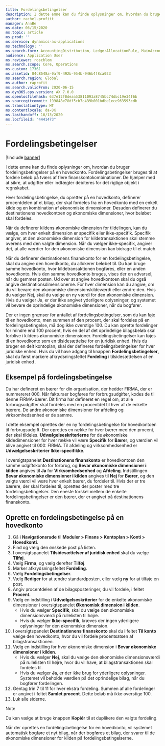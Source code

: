 ```yaml
---
title: Fordelingsbetingelser
description: I dette emne kan du finde oplysninger om, hvordan du bruger fordelingsbetingelser på en hovedkonto.
author: rachel-profitt
manager: AnnBe
ms.date: 06/15/2020
ms.topic: article
ms.prod: ''
ms.service: dynamics-ax-applications
ms.technology: ''
ms.search.form: AccountingDistribution, LedgerAllocationRule, MainAccount, AllocationTerms
audience: Application User
ms.reviewer: roschlom
ms.search.scope: Core, Operations
ms.custom: 17361
ms.assetid: 04c8548a-0af9-492b-954b-946b4f8ca023
ms.search.region: Global
ms.author: raprofit
ms.search.validFrom: 2020-06-15
ms.dyn365.ops.version: AX 7.0.0
ms.openlocfilehash: 637e12f0deaa53811093a8745bc74dbc19e34f6b
ms.sourcegitcommit: 199848e78df5cb7c439b001bdbe1ece963593cdb
ms.translationtype: HT
ms.contentlocale: da-DK
ms.lasthandoff: 10/13/2020
ms.locfileid: "4441473"
---
```

# <a name="allocation-terms"></a>Fordelingsbetingelser

[!include [banner](../includes/banner.md)]

I dette emne kan du finde oplysninger om, hvordan du bruger fordelingsbetingelser på en hovedkonto. Fordelingsbetingelser bruges til at fordele beløb på tværs af flere finanskontokombinationer. De hjælper med at sikre, at udgifter eller indtægter debiteres for det rigtige objekt i regnskabet.

Hver fordelingsbetingelse, du opretter på en hovedkonto, definerer procentdelen af et bilag, der skal fordeles fra en hovedkonto med en enkelt kilde og en kombination af økonomiske dimensioner. Desuden definerer du destinationens hovedkontoen og økonomiske dimensioner, hvor beløbet skal fordeles. 

Når du definerer kildens økonomiske dimension for tildelingen, kan du vælge, om hver enkelt dimension er specifik eller ikke-specifik. Specifik angiver, at den økonomiske dimension for kildetransaktionen skal stemme overens med den valgte dimension. Når du vælger ikke-specifik, angiver det, at alle værdier for den økonomiske dimension kan bidrage til et match.

Når du definerer destinationens finanskonto for en fordelingsbetingelse, skal du angive den hovedkonto, du allokerer beløbet til. Du kan bruge samme hovedkonto, hvor kildetransaktionen bogføres, eller en anden hovedkonto. Hvis den samme hovedkonto bruges, vises der en advarsel, når du gemmer posten. Ud over at angive hovedkontoen skal du også angive destinationsdimensionerne. For hver dimension kan du angive, om du vil bevare den økonomiske dimensionskildeværdi eller ændre den. Hvis du vælger Nej, skal du vælge en ny værdi for den økonomiske dimension. Hvis du vælger Ja, er der ikke angivet yderligere oplysninger, og systemet vil bevare de oprindelige økonomiske dimensioner, når du bogfører.

Der er ingen grænser for antallet af fordelingsbetingelser, som du kan føje til en hovedkonto, men summen af den procent, der skal fordeles på en fordelingsbetingelse, må dog ikke overstige 100. Du kan oprette fordelinger for mindre end 100 procent, hvis en del af det oprindelige bilagsbeløb skal forblive i kildens økonomiske dimensioner. Fordelingsbetingelser kan føjes til en hovedkonto som en tilsidesættelse for en juridisk enhed. Hvis du bruger en delt kontoplan, skal der defineres fordelingsbetingelser for hver juridiske enhed. Hvis du vil have adgang til knappen **Fordelingsbetingelser**, skal du først markere afkrydsningsfeltet **Fordeling** i tilsidesættelsen af en juridisk enhed .

## <a name="allocation-term-example"></a>Eksempel på fordelingsbetingelse
Du har defineret en bærer for din organisation, der hedder FIRMA, der er nummereret 000. Når fakturaer bogføres for forbrugsudgifter, kodes de til denne FIRMA-bærer. Dit firma har defineret en regel om, at alle forbrugsudgifter skal fordeles med en procentdel til hver af de enkelte bærere. De andre økonomiske dimensioner for afdeling og virksomhedsenhed er de samme.

I dette eksempel oprettes der en ny fordelingsbetingelse for hovedkontoen til forbrugsudgift. Der oprettes en række for hver bærer med den procent, der skal tildeles. **Udvælgelseskriterierne** for de økonomiske kildedimensioner for hver række vil være **Specifik** for **Bærer**, og værdien vil blive angivet til 000: FIRMA. Til afdeling og virksomhedsenhed er **Udvælgelseskriterier** **Ikke-specifikke**.

I oversigtspanelet **Destinationens finanskonto** er hovedkontoen den samme udgiftskonto for forbrug, og **Bevar økonomiske dimensioner i kilden** angives til **Ja** for **Virksomhedsenhed** og **Afdeling**. Indstillingen **Bevar økonomiske dimensioner i kilden** angives til **Nej** for **Bærer**, og den valgte værdi vil være hver enkelt bærer, du fordeler til. Hvis der er tre bærere, der skal fordeles til, oprettes der poster med tre fordelingsbetingelser. Den eneste forskel mellem de enkelte fordelingsbetingelser er den bærer, der er angivet på destinationens finanskonto.

## <a name="create-an-allocation-term-on-a-main-account"></a>Oprette en fordelingsbetingelse på en hovedkonto

1. Gå i **Navigationsrude** til **Moduler > Finans > Kontoplan > Konti > Hovedkonti**.
2. Find og vælg den ønskede post på listen.
3. I oversigtspanelet **Tilsidesættelser af juridisk enhed** skal du vælge **Tilføj**.
4. Vælg **Firma**, og vælg derefter **Tilføj**.
5. Marker afkrydsningsfeltet **Fordeling**.
6. Vælg **Fordelingsbetingelser**.
7. Vælg **Rediger** for at ændre standardposten, eller vælg **ny** for at tilføje en post.
8. Angiv procentdelen af de bilagsposteringer, du vil fordele, i feltet **Procent**.
9. Vælg en indstilling i **Udvælgelseskriterier** for de enkelte økonomiske dimensioner i oversigtspanelet **Økonomisk dimension i kilden**.
    - Hvis du vælger **Specifik**, skal du vælge den økonomiske dimensionsværdi på rullelisten til højre.
    - Hvis du vælger **Ikke-specifik**, kræves der ingen yderligere oplysninger for den økonomiske dimension.
10. I oversigtspanelet **Destinationens finanskonto** skal du i feltet **Til konto** vælge den hovedkonto, hvor du vil fordele procentsatsen af bilagstransaktionen.
11. Vælg en indstilling for hver økonomiske dimension i **Bevar økonomiske dimensioner i kilden**.
    - Hvis du vælger **Nej**, skal du vælge den økonomiske dimensionsværdi på rullelisten til højre, hvor du vil have, at bilagstransaktionen skal fordeles til.
    - Hvis du vælger **Ja**, er der ikke brug for yderligere oplysninger. Systemet vil beholde værdien på det oprindelige bilag, når du bogfører fordelingen.
12. Gentag trin 7 til 11 for hver ekstra fordeling. Summen af alle fordelinger er angivet i feltet **Samlet procent**. Dette beløb må ikke overstige 100.
13. Luk alle siderne.

>[!NOTE] 
> Du kan vælge at bruge knappen **Kopiér** til at duplikere den valgte fordeling.

Når der oprettes en fordelingsbetingelse for en hovedkonto, vil systemet automatisk bogføre et nyt bilag, når der bogføres et bilag, der svarer til de økonomiske dimensioner for kilden på fordelingsbetingelserne.
